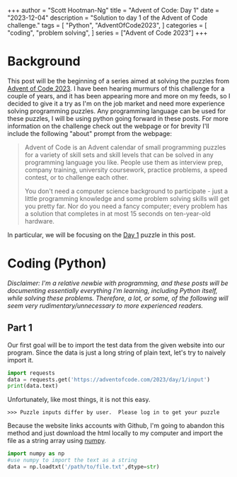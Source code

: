 +++
author = "Scott Hootman-Ng"
title = "Advent of Code: Day 1"
date = "2023-12-04"
description = "Solution to day 1 of the Advent of Code challenge."
tags = [
    "Python",
    "AdventOfCode2023",
]
categories = [
    "coding",
    "problem solving",
]
series = ["Advent of Code 2023"]
+++

# Background
This post will be the beginning of a series aimed at solving the puzzles from [Advent of Code 2023](https://adventofcode.com/). I have been hearing murmurs of this challenge for a couple of years, and it has been appearing more and more on my feeds, so I decided to give it a try as I'm on the job market and need more experience solving programming puzzles. Any programming language can be used for these puzzles, I will be using python going forward in these posts. For more information on the challenge check out the webpage or for brevity I'll include the following "about" prompt from the webpage:

>Advent of Code is an Advent calendar of small programming puzzles for a variety of skill sets and skill levels that can be solved in any programming language you like. People use them as interview prep, company training, university coursework, practice problems, a speed contest, or to challenge each other.
>
>You don't need a computer science background to participate - just a little programming knowledge and some problem solving skills will get you pretty far. Nor do you need a fancy computer; every problem has a solution that completes in at most 15 seconds on ten-year-old hardware.

In particular, we will be focusing on the [Day 1](https://adventofcode.com/2023/day/1) puzzle in this post.

# Coding (Python)

*Disclaimer: I'm a relative newbie with programming, and these posts will be documenting essentially everything I'm learning, including Python itself, while solving these problems. Therefore, a lot, or some, of the following will seem very rudimentary/unnecessary to more experienced readers.*

## Part 1

Our first goal will be to import the test data from the given website into our program. Since the data is just a long string of plain text, let's try to naively import it.

``` python {linenos=false}
import requests
data = requests.get('https://adventofcode.com/2023/day/1/input')
print(data.text)
```

Unfortunately, like most things, it is not this easy.

```
>>> Puzzle inputs differ by user.  Please log in to get your puzzle 
```

Because the website links accounts with Github, I'm going to abandon this method and just download the html locally to my computer and import the file as a string array using [numpy](https://numpy.org/).

``` python {linenos=false}
import numpy as np
#use numpy to import the text as a string
data = np.loadtxt('/path/to/file.txt',dtype=str)
```

